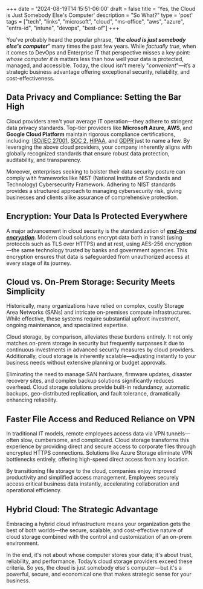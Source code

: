 +++
date = '2024-08-19T14:15:51-06:00'
draft = false
title = 'Yes&#44; the Cloud is Just Somebody Else&#39;s Computer'
description = "So What?"
type = 'post'
tags = ["tech", "links", "microsoft", "cloud", "ms-office", "aws", "azure", "entra-id", "intune", "devops", "best-of"]
+++

 <style>
        .truncate {
            width: 300px; /* Set the desired width */
            white-space: nowrap;
            overflow: hidden;
            text-overflow: ellipsis;
        }
        .truncate a {
            text-decoration: none;
            color: blue;
        }
</style>

You’ve probably heard the popular phrase, “***the cloud is just somebody else's computer***” many times the past few years.  While *factually true*, when it comes to DevOps and Enterprise IT that perspective misses a key point: *whose computer it is* matters less than how well your data is protected, managed, and accessible. Today, the cloud isn't merely "*convenient*"—it’s a strategic business advantage offering exceptional security, reliability, and cost-effectiveness.

## Data Privacy and Compliance: Setting the Bar High

Cloud providers aren't your average IT operation—they adhere to stringent data privacy standards. Top-tier providers like **Microsoft Azure**, **AWS**, and **Google Cloud Platform** maintain rigorous compliance certifications, including: [ISO/IEC 27001](), [SOC 2](), [HIPAA](), and [GDPR]() just to name a few. By leveraging the above cloud providers, your company inherently aligns with globally recognized standards that ensure robust data protection, auditability, and transparency.

Moreover, enterprises seeking to bolster their data security posture can comply with frameworks like NIST (National Institute of Standards and Technology) Cybersecurity Framework. Adhering to NIST standards provides a structured approach to managing cybersecurity risk, giving businesses and clients alike assurance of comprehensive protection.

## Encryption: Your Data Is Protected Everywhere

A major advancement in cloud security is the standardization of [***end-to-end encryption***](). Modern cloud solutions encrypt data both in transit (using protocols such as TLS over HTTPS) and at rest, using AES-256 encryption—the same technology trusted by banks and government agencies. This encryption ensures that data is safeguarded from unauthorized access at every stage of its journey.

## Cloud vs. On-Prem Storage: Security Meets Simplicity

Historically, many organizations have relied on complex, costly Storage Area Networks (SANs) and intricate on-premises compute infrastructures. While effective, these systems require substantial upfront investment, ongoing maintenance, and specialized expertise.

Cloud storage, by comparison, alleviates these burdens entirely. It not only matches on-prem storage in security but frequently surpasses it due to continuous investments in advanced security measures by cloud providers. Additionally, cloud storage is inherently scalable—adjusting instantly to your business needs without extensive planning or budget approvals.

Eliminating the need to manage SAN hardware, firmware updates, disaster recovery sites, and complex backup solutions significantly reduces overhead. Cloud storage solutions provide built-in redundancy, automatic backups, geo-distributed replication, and fault tolerance, dramatically enhancing reliability.

## Faster File Access and Reduced Reliance on VPN

In traditional IT models, remote employees access data via VPN tunnels—often slow, cumbersome, and complicated. Cloud storage transforms this experience by providing direct and secure access to corporate files through encrypted HTTPS connections. Solutions like Azure Storage eliminate VPN bottlenecks entirely, offering high-speed direct access from any location.

By transitioning file storage to the cloud, companies enjoy improved productivity and simplified access management. Employees securely access critical business data instantly, accelerating collaboration and operational efficiency.

## Hybrid Cloud: The Strategic Advantage

Embracing a hybrid cloud infrastructure means your organization gets the best of both worlds—the secure, scalable, and cost-effective nature of cloud storage combined with the control and customization of an on-prem environment.

In the end, it's not about whose computer stores your data; it's about trust, reliability, and performance. Today’s cloud storage providers exceed these criteria. So yes, the cloud is just somebody else's computer—but it's a powerful, secure, and economical one that makes strategic sense for your business.